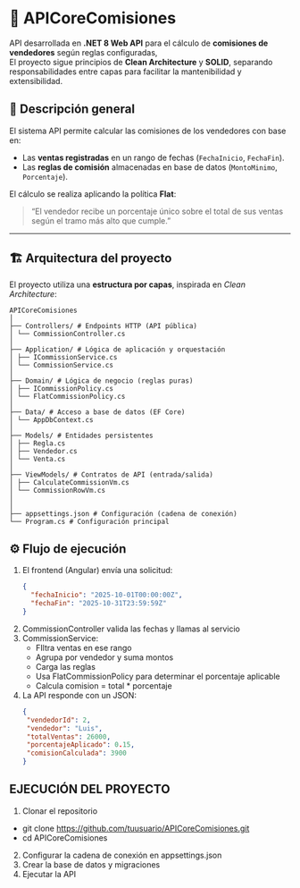# 🧾 APICoreComisiones

API desarrollada en **.NET 8 Web API** para el cálculo de **comisiones de vendedores** según reglas configuradas,  
El proyecto sigue principios de **Clean Architecture** y **SOLID**, separando responsabilidades entre capas para facilitar la mantenibilidad y extensibilidad.

## 📘 Descripción general

El sistema API permite calcular las comisiones de los vendedores con base en:

- Las **ventas registradas** en un rango de fechas (`FechaInicio`, `FechaFin`).
- Las **reglas de comisión** almacenadas en base de datos (`MontoMinimo`, `Porcentaje`).

El cálculo se realiza aplicando la política **Flat**:  
> “El vendedor recibe un porcentaje único sobre el total de sus ventas según el tramo más alto que cumple.”

---

## 🏗️ Arquitectura del proyecto

El proyecto utiliza una **estructura por capas**, inspirada en *Clean Architecture*:
```
APICoreComisiones
│
├── Controllers/ # Endpoints HTTP (API pública)
│ └── CommissionController.cs
│
├── Application/ # Lógica de aplicación y orquestación
│ ├── ICommissionService.cs
│ └── CommissionService.cs
│
├── Domain/ # Lógica de negocio (reglas puras)
│ ├── ICommissionPolicy.cs
│ └── FlatCommissionPolicy.cs
│
├── Data/ # Acceso a base de datos (EF Core)
│ └── AppDbContext.cs
│
├── Models/ # Entidades persistentes
│ ├── Regla.cs
│ ├── Vendedor.cs
│ └── Venta.cs
│
├── ViewModels/ # Contratos de API (entrada/salida)
│ ├── CalculateCommissionVm.cs
│ └── CommissionRowVm.cs
│ 
│
├── appsettings.json # Configuración (cadena de conexión)
└── Program.cs # Configuración principal
```
## ⚙️ Flujo de ejecución

1. El frontend (Angular) envía una solicitud:
   ```json
   {
     "fechaInicio": "2025-10-01T00:00:00Z",
     "fechaFin": "2025-10-31T23:59:59Z"
   }
   ```
2. CommissionController valida las fechas y llamas al servicio
3. CommissionService:
   - FIltra ventas en ese rango
   - Agrupa por vendedor y suma montos
   - Carga las reglas
   - Usa FlatCommissionPolicy para determinar el porcentaje aplicable
   - Calcula comision = total * porcentaje
4. La API responde con un JSON:
    ```json
   {
     "vendedorId": 2,
     "vendedor": "Luis",
     "totalVentas": 26000,
     "porcentajeAplicado": 0.15,
     "comisionCalculada": 3900
   }

## EJECUCIÓN DEL PROYECTO
1. Clonar el repositorio
  - git clone https://github.com/tuusuario/APICoreComisiones.git
  - cd APICoreComisiones
2. Configurar la cadena de conexión en appsettings.json
3. Crear la base de datos y migraciones
4. Ejecutar la API

